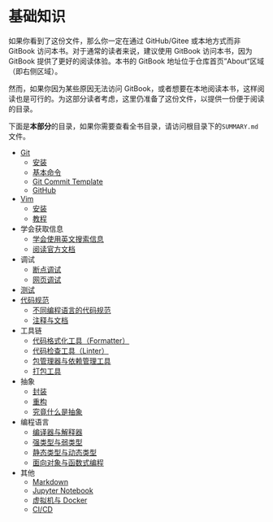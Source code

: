 # 基础知识

如果你看到了这份文件，那么你一定在通过 GitHub/Gitee 或本地方式而非 GitBook 访问本书。对于通常的读者来说，建议使用 GitBook 访问本书，因为 GitBook 提供了更好的阅读体验。本书的 GitBook 地址位于仓库首页”About“区域（即右侧区域）。

然而，如果你因为某些原因无法访问 GitBook，或者想要在本地阅读本书，这样阅读也是可行的。为这部分读者考虑，这里仍准备了这份文件，以提供一份便于阅读的目录。

下面是**本部分**的目录，如果你需要查看全书目录，请访问根目录下的`SUMMARY.md`文件。

- [Git](git/README.md)
  - [安装](git/installation.md)
  - [基本命令](git/basic-commands.md)
  - [Git Commit Template](git/git-commit-template.md)
  - [GitHub](git/github.md)
- [Vim](vim/README.md)
  - [安装](vim/installation.md)
  - [教程](vim/tutorial.md)
- 学会获取信息
  - [学会使用英文搜索信息](getting-info/search-in-english.md)
  - [阅读官方文档](getting-info/read-official-documents.md)
- 调试
  - [断点调试](debugging/breakpoint-debugging.md)
  - [网页调试](debugging/web-debugging.md)
- [测试](testing/README.md)
- [代码规范](coding-standards/README.md)
  - [不同编程语言的代码规范](coding-standards/coding-standards-in-different-pls.md)
  - [注释与文档](coding-standards/comments-and-docs.md)
- 工具链
  - [代码格式化工具（Formatter）](toolchain/formatter.md)
  - [代码检查工具（Linter）](toolchain/linter.md)
  - [包管理器与依赖管理工具](toolchain/manager.md)
  - [打包工具](toolchain/packager.md)
- 抽象
  - [封装](abstraction/encapsulation.md)
  - [重构](abstraction/reconstruction.md)
  - [究竟什么是抽象](abstraction/what-exactly-is-abstraction.md)
- 编程语言
  - [编译器与解释器](programming-languages/compilers-and-interpreters.md)
  - [强类型与弱类型](programming-languages/strongly-typed-and-weakly-typed.md)
  - [静态类型与动态类型](programming-languages/statically-typed-and-dynamically-typed.md)
  - [面向对象与函数式编程](programming-languages/oop-and-fp.md)
- 其他
  - [Markdown](other/markdown.md)
  - [Jupyter Notebook](other/jupyter-notebook.md)
  - [虚拟机与 Docker](other/virtual-machine-and-docker.md)
  - [CI/CD](other/cicd.md)
